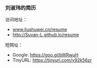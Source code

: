 ### 刘淑玮的简历
访问地址：
- www.liushuwei.cn/resume
- http://Suvan-L.github.io/resume

短网址：
- Google: https://goo.gl/bWRwuH
- TinyURL: https://tinyurl.com/y92k56zr

